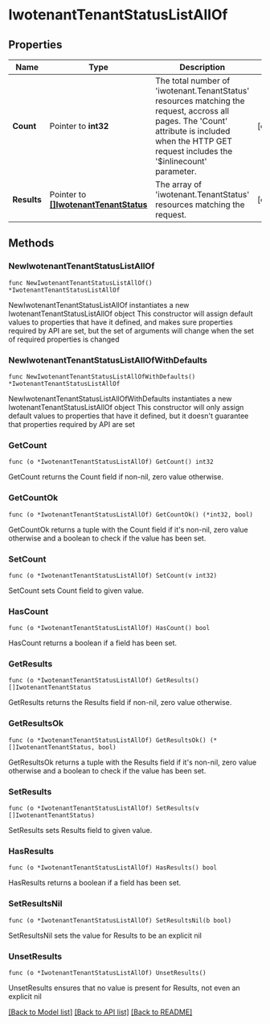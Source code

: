 # IwotenantTenantStatusListAllOf

## Properties

Name | Type | Description | Notes
------------ | ------------- | ------------- | -------------
**Count** | Pointer to **int32** | The total number of &#39;iwotenant.TenantStatus&#39; resources matching the request, accross all pages. The &#39;Count&#39; attribute is included when the HTTP GET request includes the &#39;$inlinecount&#39; parameter. | [optional] 
**Results** | Pointer to [**[]IwotenantTenantStatus**](IwotenantTenantStatus.md) | The array of &#39;iwotenant.TenantStatus&#39; resources matching the request. | [optional] 

## Methods

### NewIwotenantTenantStatusListAllOf

`func NewIwotenantTenantStatusListAllOf() *IwotenantTenantStatusListAllOf`

NewIwotenantTenantStatusListAllOf instantiates a new IwotenantTenantStatusListAllOf object
This constructor will assign default values to properties that have it defined,
and makes sure properties required by API are set, but the set of arguments
will change when the set of required properties is changed

### NewIwotenantTenantStatusListAllOfWithDefaults

`func NewIwotenantTenantStatusListAllOfWithDefaults() *IwotenantTenantStatusListAllOf`

NewIwotenantTenantStatusListAllOfWithDefaults instantiates a new IwotenantTenantStatusListAllOf object
This constructor will only assign default values to properties that have it defined,
but it doesn't guarantee that properties required by API are set

### GetCount

`func (o *IwotenantTenantStatusListAllOf) GetCount() int32`

GetCount returns the Count field if non-nil, zero value otherwise.

### GetCountOk

`func (o *IwotenantTenantStatusListAllOf) GetCountOk() (*int32, bool)`

GetCountOk returns a tuple with the Count field if it's non-nil, zero value otherwise
and a boolean to check if the value has been set.

### SetCount

`func (o *IwotenantTenantStatusListAllOf) SetCount(v int32)`

SetCount sets Count field to given value.

### HasCount

`func (o *IwotenantTenantStatusListAllOf) HasCount() bool`

HasCount returns a boolean if a field has been set.

### GetResults

`func (o *IwotenantTenantStatusListAllOf) GetResults() []IwotenantTenantStatus`

GetResults returns the Results field if non-nil, zero value otherwise.

### GetResultsOk

`func (o *IwotenantTenantStatusListAllOf) GetResultsOk() (*[]IwotenantTenantStatus, bool)`

GetResultsOk returns a tuple with the Results field if it's non-nil, zero value otherwise
and a boolean to check if the value has been set.

### SetResults

`func (o *IwotenantTenantStatusListAllOf) SetResults(v []IwotenantTenantStatus)`

SetResults sets Results field to given value.

### HasResults

`func (o *IwotenantTenantStatusListAllOf) HasResults() bool`

HasResults returns a boolean if a field has been set.

### SetResultsNil

`func (o *IwotenantTenantStatusListAllOf) SetResultsNil(b bool)`

 SetResultsNil sets the value for Results to be an explicit nil

### UnsetResults
`func (o *IwotenantTenantStatusListAllOf) UnsetResults()`

UnsetResults ensures that no value is present for Results, not even an explicit nil

[[Back to Model list]](../README.md#documentation-for-models) [[Back to API list]](../README.md#documentation-for-api-endpoints) [[Back to README]](../README.md)


